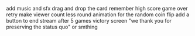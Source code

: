 add music and sfx
drag and drop the card
remember high score
game over retry
make viewer count less round
animation for the random coin flip
add a button to end stream after 5 games
victory screen "we thank you for preserving the status quo" or smthing
